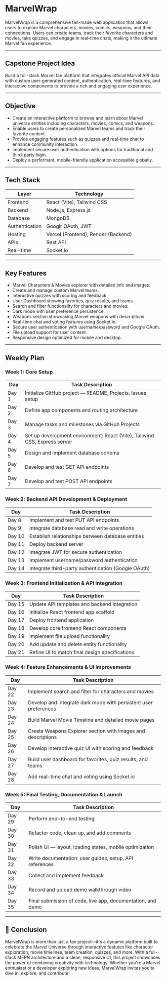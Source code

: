# MarvelWrap

MarvelWrap is a comprehensive fan-made web application that allows users to explore Marvel characters, movies, comics, weapons, and their connections. Users can create teams, track their favorite characters and movies, take quizzes, and engage in real-time chats, making it the ultimate Marvel fan experience.

---

## Capstone Project Idea

Build a full-stack Marvel fan platform that integrates official Marvel API data with custom user-generated content, authentication, real-time features, and interactive components to provide a rich and engaging user experience.

---

## Objective

- Create an interactive platform to browse and learn about Marvel universe entities including characters, movies, comics, and weapons.
- Enable users to create personalized Marvel teams and track their favorite content.
- Provide engaging features such as quizzes and real-time chat to enhance community interaction.
- Implement secure user authentication with options for traditional and third-party login.
- Deploy a performant, mobile-friendly application accessible globally.

---

## Tech Stack

| Layer           | Technology                           |
|-----------------|------------------------------------|
| Frontend        | React (Vite), Tailwind CSS          |
| Backend         | Node.js, Express.js                 |
| Database        | MongoDB                            |
| Authentication  | Googlr OAuth, JWT       |
| Hosting         | Vercel (Frontend), Render (Backend)|
| APIs            | Rest API                         |
| Real-time       | Socket.io                         |

---

## Key Features

- Marvel Characters & Movies explorer with detailed info and images.
- Create and manage custom Marvel teams.
- Interactive quizzes with scoring and feedback.
- User Dashboard showing favorites, quiz results, and teams.
- Search and filter functionality for characters and movies.
- Dark mode with user preference persistence.
- Weapons section showcasing Marvel weapons with descriptions.
- Real-time chat and voting features using Socket.io.
- Secure user authentication with username/password and Google OAuth.
- File upload support for user content.
- Responsive design optimized for mobile and desktop.

---

## Weekly Plan

### Week 1: Core Setup

| Day   | Task Description                                                                 |
|-------|----------------------------------------------------------------------------------|
| Day 1 | Initialize GitHub project — README, Projects, Issues setup                      |
| Day 2 | Define app components and routing architecture                                  |
| Day 3 | Manage tasks and milestones via GitHub Projects                                 |
| Day 4 | Set up development environment: React (Vite), Tailwind CSS, Express server     |
| Day 5 | Design and implement database schema                                            |
| Day 6 | Develop and test GET API endpoints                                              |
| Day 7 | Develop and test POST API endpoints                                             |

### Week 2: Backend API Development & Deployment

| Day   | Task Description                                                                 |
|-------|----------------------------------------------------------------------------------|
| Day 8 | Implement and test PUT API endpoints                                            |
| Day 9 | Integrate database read and write operations                                   |
| Day 10| Establish relationships between database entities                              |
| Day 11| Deploy backend server                                                           |
| Day 12| Integrate JWT for secure authentication                                        |
| Day 13| Implement username/password authentication                                     |
| Day 14| Integrate third-party authentication (Google OAuth)                           |

### Week 3: Frontend Initialization & API Integration

| Day   | Task Description                                                                 |
|-------|----------------------------------------------------------------------------------|
| Day 15| Update API templates and backend integration                                   |
| Day 16| Initialize React frontend app scaffold                                         |
| Day 17| Deploy frontend application                                                    |
| Day 18| Develop core frontend React components                                         |
| Day 19| Implement file upload functionality                                            |
| Day 20| Add update and delete entity functionality                                    |
| Day 21| Refine UI to match final design specifications                                |

### Week 4: Feature Enhancements & UI Improvements

| Day   | Task Description                                                                 |
|-------|----------------------------------------------------------------------------------|
| Day 22| Implement search and filter for characters and movies                          |
| Day 23| Develop and integrate dark mode with persistent user preferences              |
| Day 24| Build Marvel Movie Timeline and detailed movie pages                          |
| Day 25| Create Weapons Explorer section with images and descriptions                   |
| Day 26| Develop interactive quiz UI with scoring and feedback                         |
| Day 27| Build user dashboard for favorites, quiz results, and teams                   |
| Day 28| Add real-time chat and voting using Socket.io                                 |

### Week 5: Final Testing, Documentation & Launch

| Day   | Task Description                                                                 |
|-------|----------------------------------------------------------------------------------|
| Day 29| Perform end-to-end testing                                                    |
| Day 30| Refactor code, clean up, and add comments                                     |
| Day 31| Polish UI — layout, loading states, mobile optimization                       |
| Day 32| Write documentation: user guides, setup, API references                       |
| Day 33| Collect and implement feedback                                                |
| Day 34| Record and upload demo walkthrough video                                      |
| Day 35| Final submission of code, live app, documentation, and demo                   |

---

## 🚀 Conclusion

MarvelWrap is more than just a fan project—it's a dynamic platform built to celebrate the Marvel Universe through interactive features like character exploration, movie timelines, team creation, quizzes, and more. With a full-stack MERN architecture and a clean, responsive UI, this project showcases the power of combining creativity with technology. Whether you're a Marvel enthusiast or a developer exploring new ideas, MarvelWrap invites you to dive in, explore, and contribute!
